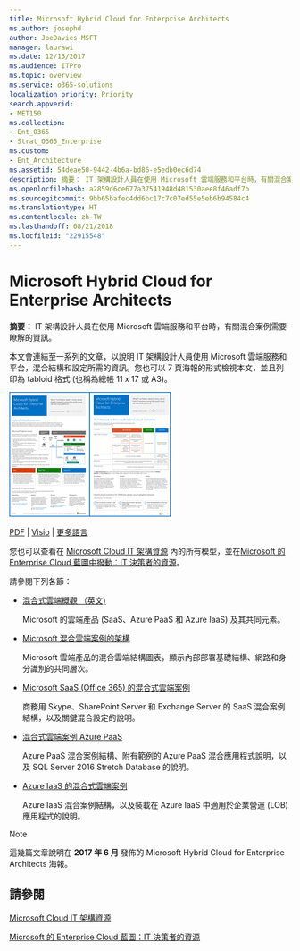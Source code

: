 ```yaml
---
title: Microsoft Hybrid Cloud for Enterprise Architects
ms.author: josephd
author: JoeDavies-MSFT
manager: laurawi
ms.date: 12/15/2017
ms.audience: ITPro
ms.topic: overview
ms.service: o365-solutions
localization_priority: Priority
search.appverid:
- MET150
ms.collection:
- Ent_O365
- Strat_O365_Enterprise
ms.custom:
- Ent_Architecture
ms.assetid: 54deae50-9442-4b6a-bd86-e5edb0ec6d74
description: 摘要： IT 架構設計人員在使用 Microsoft 雲端服務和平台時，有關混合案例需要瞭解的資訊。
ms.openlocfilehash: a2859d6ce677a37541948d481530aee8f46adf7b
ms.sourcegitcommit: 9bb65bafec4dd6bc17c7c07ed55e5eb6b94584c4
ms.translationtype: HT
ms.contentlocale: zh-TW
ms.lasthandoff: 08/21/2018
ms.locfileid: "22915548"
---
```

# <a name="microsoft-hybrid-cloud-for-enterprise-architects"></a>Microsoft Hybrid Cloud for Enterprise Architects

 **摘要：** IT 架構設計人員在使用 Microsoft 雲端服務和平台時，有關混合案例需要瞭解的資訊。
  
本文會連結至一系列的文章，以說明 IT 架構設計人員使用 Microsoft 雲端服務和平台，混合結構和設定所需的資訊。您也可以 7 頁海報的形式檢視本文，並且列印為 tabloid 格式 (也稱為總帳 11 x 17 或 A3)。
  
[![Microsoft 混合式雲端模型的縮圖影像](media/Hybrid-Poster/Hybrid-Cloud-Thumbnail.png)](https://www.microsoft.com/download/details.aspx?id=54424
)
  
[PDF](https://go.microsoft.com/fwlink/p/?linkid=842082) | [Visio](https://go.microsoft.com/fwlink/p/?linkid=842083) | 
[更多語言](https://www.microsoft.com/download/details.aspx?id=54424)
  
您也可以查看在 [Microsoft Cloud IT 架構資源](microsoft-cloud-it-architecture-resources.md) 內的所有模型，並在[Microsoft 的 Enterprise Cloud 藍圖中撥動︰IT 決策者的資源](https://aka.ms/cloudarchitecture)。
  
請參閱下列各節：
  
- [混合式雲端概觀 （英文)](hybrid-cloud-overview.md)
    
    Microsoft 的雲端產品 (SaaS、Azure PaaS 和 Azure IaaS) 及其共同元素。
    
- [Microsoft 混合雲端案例的架構](architecture-of-microsoft-hybrid-cloud-scenarios.md)
    
    Microsoft 雲端產品的混合雲端結構圖表，顯示內部部署基礎結構、網路和身分識別的共同層次。
    
- [Microsoft SaaS (Office 365) 的混合式雲端案例](hybrid-cloud-scenarios-for-microsoft-saas-office-365.md)
    
    商務用 Skype、SharePoint Server 和 Exchange Server 的 SaaS 混合案例結構，以及關鍵混合設定的說明。
    
- [混合式雲端案例 Azure PaaS](hybrid-cloud-scenarios-for-azure-paas.md)
    
    Azure PaaS 混合案例結構、附有範例的 Azure PaaS 混合應用程式說明，以及 SQL Server 2016 Stretch Database 的說明。
    
- [Azure IaaS 的混合式雲端案例](hybrid-cloud-scenarios-for-azure-iaas.md)
    
    Azure IaaS 混合案例結構，以及裝載在 Azure IaaS 中適用於企業營運 (LOB) 應用程式的說明。
    
> [!NOTE]
> 這幾篇文章說明在 **2017 年 6 月** 發佈的 Microsoft Hybrid Cloud for Enterprise Architects 海報。
  
## <a name="see-also"></a>請參閱

[Microsoft Cloud IT 架構資源](microsoft-cloud-it-architecture-resources.md)

[Microsoft 的 Enterprise Cloud 藍圖：IT 決策者的資源](https://sway.com/FJ2xsyWtkJc2taRD)



